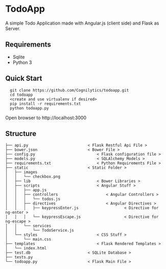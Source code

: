 TodoApp
=======

A simple Todo Application made with Angular.js (client side) and Flask as Server.

## Requirements
- Sqlite
- Python 3

## Quick Start
```
  git clone https://github.com/Cognilytics/todoapp.git
  cd todoapp
  <create and use virtualenv if desired>
  pip install -r requirements.txt
  python todoapp.py
```
Open browser to http://localhost:3000

## Structure
```
├── api.py							< Flask Restful Api File >
├── bower.json						< Bower File >
├── config.py							< Flask configuration file >
├── models.py							< SQLAlchemy Models >
├── requirements.txt					< Python Requirements File >
├── static							< Static Folder >
│   ├── images
│   │   └── checkbox.png
│   ├── lib								< Bower Libraries >
│   ├── scripts							< Angular Stuff >
│   │   ├── app.js
│   │   ├── controllers						< Angular Controllers >
│   │   │   └── todos.js
│   │   ├── directives						< Angular Directives >
│   │   │   ├── keypressEnter.js					< Directive for ng-enter >
│   │   │   └── keypressEscape.js					< Directive for ng-escape >
│   │   └── services
│   │       └── TodoService.js
│   └── styles							< CSS Stuff >
│       └── main.css
├── templates							< Flask Rendered Templates >
│   └── index.html						
├── test.db							< SQLite Database >
├── tests.py
└── todoapp.py						< Flask Main File >
```
